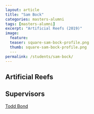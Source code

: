 ```yaml
---
layout: article
title: "Sam Bock"
categories: masters-alumni
tags: [masters-alumni]
excerpt: "Artificial Reefs (2019)"
image:
  feature: 
  teaser: square-sam-bock-profile.png
  thumb: square-sam-bock-profile.png
  ---
permalink: /students/sam-bock/
---
```

## Artificial Reefs

## Supervisors
[Todd Bond](https://uwamegfisheries.github.io/students/todd-bond/ "Todd Bond")
